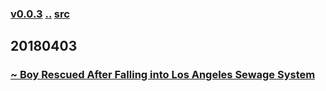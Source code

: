 ### [v0.0.3](https://github.com/littleflute/english/edit/master/voa/learningenglish/WHAT-S%20TRENDING%20TODAY/readme.md) [..](..) [src](https://learningenglish.voanews.com/z/4652)

## 20180403
### [~ Boy Rescued After Falling into Los Angeles Sewage System](https://mp.weixin.qq.com/s?__biz=MzIxMTUzOTUzOA==&mid=2247485649&idx=4&sn=d617f738ca9d699bd993a8223cc414fa&chksm=97528beca02502fa84a2383a72389cf65a26e1bda4f9a579306e08e68170ffa9cd7bc1e7f651#rd)
